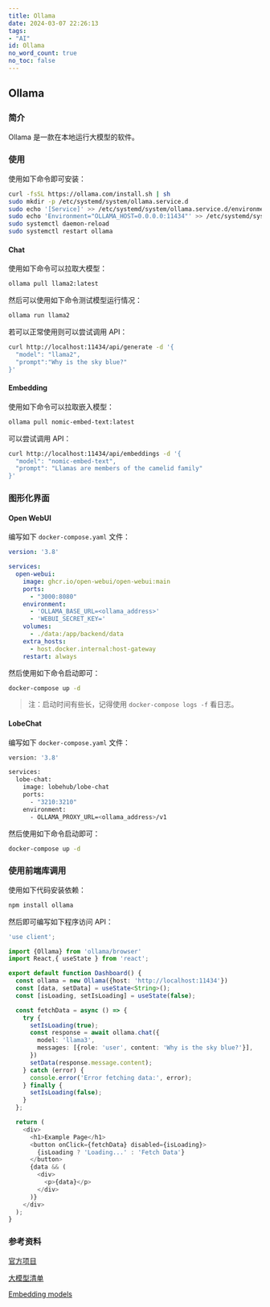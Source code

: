 ```yaml
---
title: Ollama
date: 2024-03-07 22:26:13
tags:
- "AI"
id: Ollama
no_word_count: true
no_toc: false
---
```


## Ollama 

### 简介

Ollama 是一款在本地运行大模型的软件。

### 使用

使用如下命令即可安装：

```bash
curl -fsSL https://ollama.com/install.sh | sh
sudo mkdir -p /etc/systemd/system/ollama.service.d
sudo echo '[Service]' >> /etc/systemd/system/ollama.service.d/environment.conf
sudo echo 'Environment="OLLAMA_HOST=0.0.0.0:11434"' >> /etc/systemd/system/ollama.service.d/environment.conf
sudo systemctl daemon-reload
sudo systemctl restart ollama
```

#### Chat

使用如下命令可以拉取大模型：

```bash
ollama pull llama2:latest
```

然后可以使用如下命令测试模型运行情况：

```bash
ollama run llama2
```

若可以正常使用则可以尝试调用 API：

```bash
curl http://localhost:11434/api/generate -d '{
  "model": "llama2",
  "prompt":"Why is the sky blue?"
}'
```

#### Embedding

使用如下命令可以拉取嵌入模型：

```bash
ollama pull nomic-embed-text:latest
```

可以尝试调用 API：

```bash
curl http://localhost:11434/api/embeddings -d '{
  "model": "nomic-embed-text",
  "prompt": "Llamas are members of the camelid family"
}'
```

### 图形化界面

#### Open WebUI

编写如下 `docker-compose.yaml` 文件：

```yaml
version: '3.8'

services:
  open-webui:
    image: ghcr.io/open-webui/open-webui:main
    ports:
      - "3000:8080"
    environment:
      - 'OLLAMA_BASE_URL=<ollama_address>'
      - 'WEBUI_SECRET_KEY='
    volumes:
      - ./data:/app/backend/data
    extra_hosts:
      - host.docker.internal:host-gateway
    restart: always
```

然后使用如下命令启动即可：

```bash
docker-compose up -d 
```

> 注：启动时间有些长，记得使用 `docker-compose logs -f` 看日志。

#### LobeChat

编写如下 `docker-compose.yaml` 文件：

```bash
version: '3.8'

services:
  lobe-chat:
    image: lobehub/lobe-chat
    ports:
      - "3210:3210"
    environment:
      - OLLAMA_PROXY_URL=<ollama_address>/v1
```

然后使用如下命令启动即可：

```bash
docker-compose up -d 
```

### 使用前端库调用

使用如下代码安装依赖：

```bash
npm install ollama
```

然后即可编写如下程序访问 API：

```typescript jsx
'use client';

import {Ollama} from 'ollama/browser'
import React,{ useState } from 'react';

export default function Dashboard() {
  const ollama = new Ollama({host: 'http://localhost:11434'})
  const [data, setData] = useState<String>();
  const [isLoading, setIsLoading] = useState(false);

  const fetchData = async () => {
    try {
      setIsLoading(true);
      const response = await ollama.chat({
        model: 'llama3',
        messages: [{role: 'user', content: 'Why is the sky blue?'}],
      })
      setData(response.message.content);
    } catch (error) {
      console.error('Error fetching data:', error);
    } finally {
      setIsLoading(false);
    }
  };

  return (
    <div>
      <h1>Example Page</h1>
      <button onClick={fetchData} disabled={isLoading}>
        {isLoading ? 'Loading...' : 'Fetch Data'}
      </button>
      {data && (
        <div>
          <p>{data}</p>
        </div>
      )}
    </div>
  );
}
```

### 参考资料

[官方项目](https://github.com/ollama/ollama)

[大模型清单](https://ollama.com/library)

[Embedding models](https://ollama.com/blog/embedding-models)
